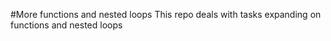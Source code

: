 #More functions and nested loops
This repo deals with tasks expanding on functions and nested loops
